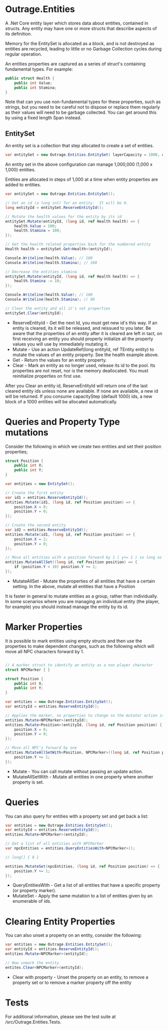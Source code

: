 # Outrage.Entities

A .Net Core entity layer which stores data about entities, contained in structs.  Any entity may have one or more structs that describe aspects of its definition.

Memory for the EntitySet is allocated as a block, and is not destroyed as entities are recycled, leading to little or no Garbage Collection cycles during regular operation.

An entities properties are captured as a series of struct's containing fundamental types.  For example:

```c# 
public struct Health {
    public int Value;
    public int Stamina; 
}
```

Note that can you use non-fundamental types for these properties, such as strings, but you need to be careful not to dispose or replace them regularly as their values will need to be garbage collected.  You can get around this by using a fixed length Span<char> instead.

## EntitySet

An entity set is a collection that step allocated to create a set of entities.

```c#
var entitySet = new Outrage.Entities.EntitySet( layerCapacity = 1000, capacityStep = 1000);
```

An entity set in the above configuration can manage 1,000,000 (1,000 x 1,000) entities.

Entities are allocated in steps of 1,000 at a time when entity properties are added to entities.

```c#
var entitySet = new Outrage.Entities.EntitySet();

// Get an id (a long int) for an entity.  It will be 0.
long entityId = entitySet.ReserveEntityId();

// Mutate the health values for the entity by its id
entitySet.Mutate(entityId, (long id, ref Health health) => { 
    health.Value = 100; 
    health.Stamina = 100;
});

// Get the health related properties back for the numbered entity
Health health = entitySet.Get<Health>(entityId);

Console.Writeline(health.Value); // 100
Console.Writeline(health.Stamina); // 100

// Decrease the entities stamina
entitySet.Mutate(entityId, (long id, ref Health health) => {
    health.Stamina -= 10;
});

Console.Writeline(health.Value); // 100
Console.Writeline(health.Stamina); // 90

// Clear the entity and all it's set properties
entitySet.Clear(entityId);
```

* ReserveEntityId - Get the next Id, you must get new id's this way.  If an entity is cleared, its it will be released, and reissued to you later.  Be aware that the properties of an entity after it is cleared are left in tact, on first receiving an entity you should properly initialize all the property values you will use by immediately mutating it.
* Mutate - Use an action UpdateRef(long entityId, ref TEntity entity) to mutate the values of an entity property.  See the health example above.
* Get - Return the values for an entity property.
* Clear - Mark an entity as no longer used, release its id to the pool.  Its properties are not reset, nor is the memory deallocated.  You must reinitialize properties on first use.

After you Clear an entity id, ReserveEntityId will return one of the last cleared entity ids unless none are available.  If none are available, a new id will be returned.  If you consume capacityStep (default 1000) ids, a new block of a 1000 entities will be allocated automatically.

# Queries and Property Type mutations

Consider the following in which we create two entities and set their position properties;

```c#
struct Position {
    public int X;
    public int Y;
}

var entities = new EntitySet();

// Create the first entity
var id1 = entities.ReserveEntityId();
entities.Mutate(id1, (long id, ref Position position) => {
    position.X = 0;
    position.Y = 0;
});

// Create the second entity
var id2 = entities.ReserveEntityId();
entities.Mutate(id1, (long id, ref Position position) => {
    position.X = 2;
    position.Y = 0;
});

// Move all entities with a position forward by 1 ( y+= 1 ) so long as they have not passed 10
entities.MutateAllSet((long id, ref Position position) => {
    if (position.Y < 10) position.Y += 1;
});
```

* MutateAllSet - Mutate the properties of all entities that have a certain setting.  In the above, mutate all entities that have a Position

It is faster in general to mutate entities as a group, rather than individually.  In some scenarios where you are managing an individual entity (the player, for example) you should instead manage the entity by its id.

# Marker Properties

It is possible to mark entities using empty structs and then use the properties to make dependent changes, such as the following which will move all NPC characters forward by 1.

```c#

// A marker struct to identify an entity as a non player character
struct NPCMarker { }

struct Position {
    public int X;
    public int Y;
}

var entities = new Outrage.Entities.EntitySet();
var entityId = entities.ReserveEntityId();

// Applies the marker, no properties to change so the mutator action isnt passed
entities.Mutate<NPCMarker>(entityId);
entities.Mutate<Position>(entityId, (long id, ref Position position) {
    position.X = 0;
    position.Y = 0;
});

// Move all NPC's forward by one
entities.MutateAllSetWith<Position, NPCMarker>((long id, ref Position position) => {
    position.Y += 1;
});
```

* Mutate - You can call mutate without passing an update action.
* MutateAllSetWith - Mutate all entities in one property where another property is set.


# Queries

You can also query for entities with a property set and get back a list:
```c#
var entities = new Outrage.Entities.EntitySet();
var entityId = entities.ReserveEntityId();
entities.Mutate<NPCMarker>(entityId);

// Get a list of all entities with NPCMarker
var npcEntities = entities.QueryEntitiesWith<NPCMarker>();

// long[] { 0 }

entities.MutateSet(npcEntities, (long id, ref Position position) => {
    position.Y += 1;
});
```

* QueryEntitiesWith - Get a list of all entities that have a specific property (or property marker).
* MutateSet - Apply the same mutation to a list of entities given by an enumerable of ids.

# Clearing Entity Properties

You can also unset a property on an entity, consider the following:

```c#
var entities = new Outrage.Entities.EntitySet();
var entityId = entities.ReserveEntityId();
entities.Mutate<NPCMarker>(entityId);

// Now unmark the entity
entites.Clear<NPCMarker>(entityId);

```

* Clear with property - Unset the property on an entity, to remove a property set or to remove a marker property off the entity

# Tests

For additional information, please see the test suite at /src/Outrage.Entities.Tests.